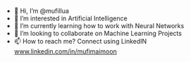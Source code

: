 - 👋 Hi, I’m @mufillua
- 👀 I’m interested in Artificial Intelligence
- 🌱 I’m currently learning how to work with Neural Networks
- 💞️ I’m looking to collaborate on Machine Learning Projects
- 📫 How to reach me? Connect using LinkedIN www.linkedin.com/in/mufimaimoon

<!---
mufillua/mufillua is a ✨ special ✨ repository because its `README.md` (this file) appears on your GitHub profile.
You can click the Preview link to take a look at your changes.
--->
